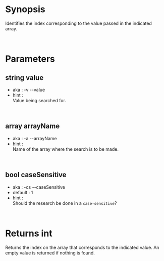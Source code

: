 # Synopsis

Identifies the index corresponding to the value passed in the indicated array.



&nbsp;

# Parameters

## string value

- aka       : -v --value
- hint      :  
  Value being searched for.


&nbsp;

## array arrayName

- aka       : -a --arrayName
- hint      :  
  Name of the array where the search is to be made.


&nbsp;

## bool caseSensitive

- aka       : -cs --caseSensitive
- default   : 1
- hint      :  
  Should the research be done in a `case-sensitive`?



&nbsp;

# Returns int

Returns the index on the array that corresponds to the indicated value.
An empty value is returned if nothing is found.